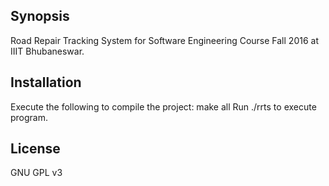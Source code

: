 ## Synopsis

Road Repair Tracking System for Software Engineering Course Fall 2016 at IIIT Bhubaneswar.

## Installation

Execute the following to compile the project:
	make all
Run ./rrts to execute program.

## License
GNU GPL v3
